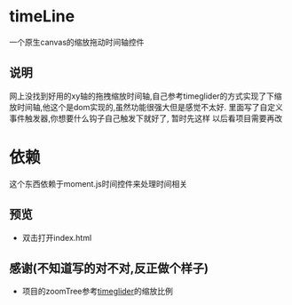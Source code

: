 # timeLine
一个原生canvas的缩放拖动时间轴控件


## 说明
网上没找到好用的xy轴的拖拽缩放时间轴,自己参考timeglider的方式实现了下缩放时间轴,他这个是dom实现的,虽然功能很强大但是感觉不太好.
里面写了自定义事件触发器,你想要什么钩子自己触发下就好了,
暂时先这样 以后看项目需要再改

# 依赖
这个东西依赖于moment.js时间控件来处理时间相关

## 预览
* 双击打开index.html

## 感谢(不知道写的对不对,反正做个样子)
* 项目的zoomTree参考[timeglider](http://timeglider.com/)的缩放比例